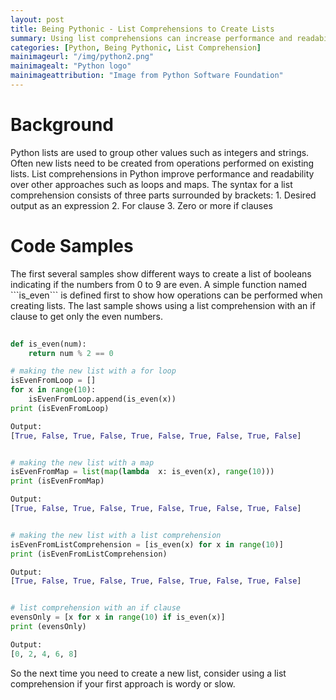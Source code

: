 ```yaml
---
layout: post
title: Being Pythonic - List Comprehensions to Create Lists
summary: Using list comprehensions can increase performance and readability   
categories: [Python, Being Pythonic, List Comprehension]
mainimageurl: "/img/python2.png"
mainimagealt: "Python logo"
mainimageattribution: "Image from Python Software Foundation"
---
```


<h1 class="h4">Background</h1>
Python lists are used to group other values such as integers and strings.  Often new lists need to be created from operations performed on existing lists.  List comprehensions in Python improve performance and readability over other approaches such as loops and maps.  The syntax for a list comprehension consists of three parts surrounded by brackets:
1. Desired output as an expression 
2. For clause
3. Zero or more if clauses

<h1 class="h4">Code Samples</h1>
The first several samples show different ways to create a list of booleans indicating if the numbers from 0 to 9 are even.  A simple function named ```is_even``` is defined first to show how operations can be performed when creating lists.  The last sample shows using a list comprehension with an if clause to get only the even numbers.  

```Python
 
def is_even(num):
    return num % 2 == 0 

# making the new list with a for loop
isEvenFromLoop = []
for x in range(10):
    isEvenFromLoop.append(is_even(x))
print (isEvenFromLoop)

Output: 
[True, False, True, False, True, False, True, False, True, False]


# making the new list with a map
isEvenFromMap = list(map(lambda  x: is_even(x), range(10)))
print (isEvenFromMap)

Output: 
[True, False, True, False, True, False, True, False, True, False]


# making the new list with a list comprehension 
isEvenFromListComprehension = [is_even(x) for x in range(10)]
print (isEvenFromListComprehension)

Output: 
[True, False, True, False, True, False, True, False, True, False]


# list comprehension with an if clause 
evensOnly = [x for x in range(10) if is_even(x)]
print (evensOnly)

Output: 
[0, 2, 4, 6, 8]
```

So the next time you need to create a new list, consider using a list comprehension if your first approach is wordy or slow.    




